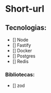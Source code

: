 # Short-url

## Tecnologias:

- [] Node
- [] Fastify
- [] Docker
- [] Postgres
- [] Redis

### Bibliotecas:

- [] zod
